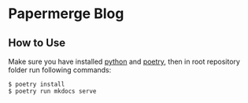 # Papermerge Blog


## How to Use

Make sure you have installed [python](https://www.python.org/)
and [poetry](https://python-poetry.org/docs/), then in root repository
folder run following commands:

    $ poetry install
    $ poetry run mkdocs serve
